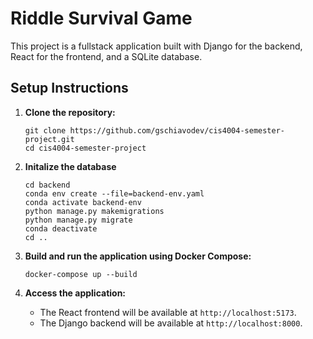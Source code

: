 # Riddle Survival Game

This project is a fullstack application built with Django for the backend, React for the frontend, and a SQLite database.

## Setup Instructions

1. **Clone the repository:**
   ```
   git clone https://github.com/gschiavodev/cis4004-semester-project.git
   cd cis4004-semester-project
   ```

2. **Initalize the database**
   ```
   cd backend
   conda env create --file=backend-env.yaml
   conda activate backend-env
   python manage.py makemigrations
   python manage.py migrate
   conda deactivate
   cd ..
   ```

3. **Build and run the application using Docker Compose:**
   ```
   docker-compose up --build
   ```

4. **Access the application:**
   - The React frontend will be available at `http://localhost:5173`.
   - The Django backend will be available at `http://localhost:8000`.
